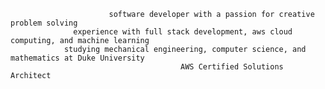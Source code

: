                           software developer with a passion for creative problem solving
                  experience with full stack development, aws cloud computing, and machine learning
                studying mechanical engineering, computer science, and mathematics at Duke University
                                          AWS Certified Solutions Architect 
